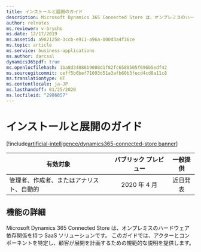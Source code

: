 ```yaml
---
title: インストールと展開のガイド
description: Microsoft Dynamics 365 Connected Store は、オンプレミスのハードウェア依存関係を持つ SaaS ソリューションです。 このガイドでは、アクターとコンポーネントを特定し、顧客が展開を計画するための規範的な説明を提供します。
author: relnotes
ms.reviewer: v-brycho
ms.date: 12/17/2019
ms.assetid: a9821258-3ccb-e911-a96a-000d3a4f36ce
ms.topic: article
ms.service: business-applications
ms.author: darcsal
dynamics365pdf: true
ms.openlocfilehash: 1ba8d34886b9008d1f82fc6588505f696b5edf42
ms.sourcegitcommit: ceff5b6bef71093d51a3afb60b3fecd4cd8a11c8
ms.translationtype: HT
ms.contentlocale: ja-JP
ms.lasthandoff: 01/25/2020
ms.locfileid: "2986857"
---
```

# <a name="installation-and-deployment-guide"></a>インストールと展開のガイド
[!include[artificial-intelligence/dynamics365-connected-store banner](../includes/artificial-intelligence/dynamics365-connected-store.md)]

| 有効対象    |  パブリック プレビュー | 一般提供 | 
| ---------- | :----------: |:----------: |
|管理者、作成者、またはアナリスト、自動的|2020 年 4 月| 近日発表|






## <a name="feature-details"></a>機能の詳細
<!--feature detail start -->
Microsoft Dynamics 365 Connected Store は、オンプレミスのハードウェア依存関係を持つ SaaS ソリューションです。 このガイドでは、アクターとコンポーネントを特定し、顧客が展開を計画するための規範的な説明を提供します。 
<!--feature detail end -->









